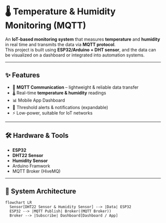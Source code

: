 # 🌡️ Temperature & Humidity Monitoring (MQTT)

An **IoT-based monitoring system** that measures **temperature** and **humidity** in real time and transmits the data via **MQTT protocol**.  
This project is built using **ESP32/Arduino + DHT sensor**, and the data can be visualized on a dashboard or integrated into automation systems.

---

## ✨ Features
- 📡 **MQTT Communication** – lightweight & reliable data transfer
- 🌡️ Real-time **temperature & humidity** readings
- 📊 Mobile App Dashboard
- 🔔 Threshold alerts & notifications (expandable)
- ⚡ Low-power, suitable for IoT networks

---

## 🛠️ Hardware & Tools
- **ESP32**
- **DHT22 Sensor**
- **Humidity Sensor**
- Arduino Framwork
- MQTT Broker (HiveMQ)

---

## 🔗 System Architecture
```mermaid
flowchart LR
  Sensor[DHT22 Sensor & Humidity Sensor] --> |Data| ESP32
  ESP32 --> |MQTT Publish| Broker((MQTT Broker))
  Broker --> |Subscribe| Dashboard[Dashboard / App]
